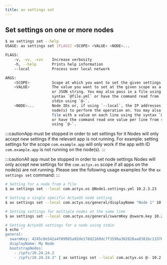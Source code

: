 ```yaml
---
title: ax settings set
---
```


## Set settings on one or more nodes

```bash
$ ax settings set --help
USAGE: ax settings set [FLAGS] <SCOPE> <VALUE> <NODE>...

FLAGS:
    -v, -vv, -vvv    Increase verbosity
    -h, --help       Prints help information
    --local          Process over local network

ARGS:
    <SCOPE>          Scope at which you want to set the given settings.
    <VALUE>          The value you want to set at the given scope as a YAML
                     or JSON string. You may also pass in a file using the
                     syntax `@file.yml` or have the command read from
                     stdin using `@-`.
    <NODE>...        Node IDs or, if using `--local`, the IP addresses, of the
                     node(s) to perform the operation on. You may also pass in a
                     file with a value on each line using the syntax `@file.txt`
                     or have the command read one value per line from stdin
                     using `@-`.
```

:::cautionApp must be stopped in order to set settings for it
Nodes will only accept new settings if the relevant app is not running. For example: setting settings for the scope `com.example.app` will only work if the app with ID `com.example.app` is not running on the node(s).
:::

:::cautionAll app must be stopped in order to set node settings
Nodes will only accept new settings for the `com.actyx.os` scope if all apps on the node(s) are not running.
Please see the following usage examples for the `ax settings set` command:
:::

```bash
# Setting for a node from a file
$ ax settings set --local com.actyx.os @Node1.settings.yml 10.2.3.23

# Setting a single specific ActyxOS node setting
$ ax settings set --local com.actyx.os/general/displayName "Node 1" 10.2.3.23

# Setting settings for multiple nodes at the same time
$ ax settings set --local com.actyx.os/general/swarmKey @swarm.key 10.2.3.23 10.2.3.24

# Setting ActyxOS settings for a node using stdin
$ echo "
general:
  swarmKey: 4245c0e542a4f89985a92de178d2169dc7f3596a382828aa8381bc13370e9880
  displayName: My Node
  bootstrapNodes:
    - /ipfs/10.24.24.2
    - /ipfs/10.24.24.3" | ax settings set --local com.actyx.os @- 10.2.3.23
```
